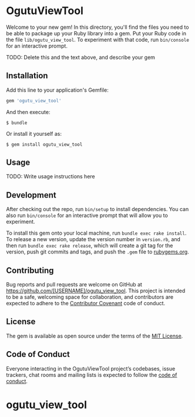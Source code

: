 # OgutuViewTool

Welcome to your new gem! In this directory, you'll find the files you need to be able to package up your Ruby library into a gem. Put your Ruby code in the file `lib/ogutu_view_tool`. To experiment with that code, run `bin/console` for an interactive prompt.

TODO: Delete this and the text above, and describe your gem

## Installation

Add this line to your application's Gemfile:

```ruby
gem 'ogutu_view_tool'
```

And then execute:

    $ bundle

Or install it yourself as:

    $ gem install ogutu_view_tool

## Usage

TODO: Write usage instructions here

## Development

After checking out the repo, run `bin/setup` to install dependencies. You can also run `bin/console` for an interactive prompt that will allow you to experiment.

To install this gem onto your local machine, run `bundle exec rake install`. To release a new version, update the version number in `version.rb`, and then run `bundle exec rake release`, which will create a git tag for the version, push git commits and tags, and push the `.gem` file to [rubygems.org](https://rubygems.org).

## Contributing

Bug reports and pull requests are welcome on GitHub at https://github.com/[USERNAME]/ogutu_view_tool. This project is intended to be a safe, welcoming space for collaboration, and contributors are expected to adhere to the [Contributor Covenant](http://contributor-covenant.org) code of conduct.

## License

The gem is available as open source under the terms of the [MIT License](https://opensource.org/licenses/MIT).

## Code of Conduct

Everyone interacting in the OgutuViewTool project’s codebases, issue trackers, chat rooms and mailing lists is expected to follow the [code of conduct](https://github.com/[USERNAME]/ogutu_view_tool/blob/master/CODE_OF_CONDUCT.md).
# ogutu_view_tool
